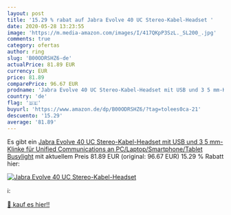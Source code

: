 ```yaml
---
layout: post
title: '15.29 % rabat auf Jabra Evolve 40 UC Stereo-Kabel-Headset '
date: 2020-05-28 13:23:55
image: 'https://m.media-amazon.com/images/I/417QKpP3SzL._SL200_.jpg'
comments: true
category: ofertas
author: ring
slug: 'B00ODRSHZ6-de'
actualPrice: 81.89 EUR
currency: EUR
price: 81.89
comparePrice: 96.67 EUR
prodname: 'Jabra Evolve 40 UC Stereo-Kabel-Headset mit USB und 3 5 mm-Klinke für Unified Communications an PC/Laptop/Smartphone/Tablet  Busylight'
country: 'de'
flag: '🇩🇪'
buyurl: 'https://www.amazon.de/dp/B00ODRSHZ6/?tag=tolees0ca-21'
descuento: '15.29'
average: '81.89'
---
```


Es gibt ein [Jabra Evolve 40 UC Stereo-Kabel-Headset mit USB und 3 5 mm-Klinke für Unified Communications an PC/Laptop/Smartphone/Tablet  Busylight](https://www.amazon.de/dp/B00ODRSHZ6/?tag=tolees0ca-21) mit aktuellem Preis 81.89 EUR (original: 96.67 EUR) 15.29 % Rabatt hier:

[![Jabra Evolve 40 UC Stereo-Kabel-Headset ](https://m.media-amazon.com/images/I/417QKpP3SzL._SL200_.jpg)](https://www.amazon.de/dp/B00ODRSHZ6/?tag=tolees0ca-21)

ℹ️:


[🛒 kauf es hier!!](https://www.amazon.de/dp/B00ODRSHZ6/?tag=tolees0ca-21)
